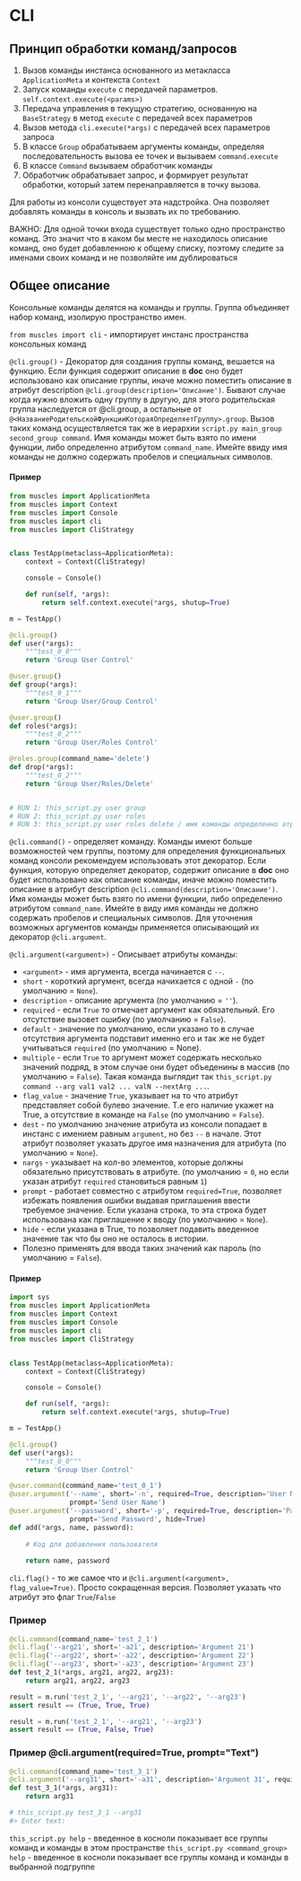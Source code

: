 # CLI

## Принцип обработки команд/запросов


1. Вызов команды инстанса основанного из метакласса `ApplicationMeta` и контекста `Context`
2. Запуск команды `execute` с передачей параметров. `self.context.execute(<params>)`
3. Передача управления в текущую стратегию, основанную на `BaseStrategy` в метод `execute` с передачей всех параметров
4. Вызов метода `cli.execute(*args)` с передачей всех параметров запроса
5. В классе `Group` обрабатываем аргументы команды, определяя последовательность вызова ее точек и вызываем `command.execute`
6. В классе `Command` вызываем обработчик команды 
7. Обработчик обрабатывает запрос, и формирует результат обработки, который затем перенаправляется в точку вызова.


Для работы из консоли существует эта надстройка. Она позволяет добавлять команды в консоль и вызвать их по требованию.

ВАЖНО: Для одной точки входа существует только одно пространство команд. Это значит что в каком бы месте не находилось
описание команд, оно будет добавленною к общему списку, поэтому следите за именами своих команд и не позволяйте им 
дублироваться



## Общее описание


Консольные команды делятся на команды и группы. Группа объединяет набор команд, изолирую пространство имен.

`from muscles import cli` - импортирует инстанс пространства консольных команд

`@cli.group()` - Декоратор для создания группы команд, вешается на функцию. Если функция содержит описание в __doc__ оно
будет использовано как описание группы, иначе можно поместить описание в атрибут description 
`@cli.group(description='Описание')`. Бывают случае когда нужно вложить одну группу в другую, для этого родительская 
группа наследуется от @cli.group, а остальные от `@<НазваниеРодительскойФункцииКотораяОпределяетГруппу>.group`. Вызов 
таких команд осуществляется так же в иерархии `script.py main_group second_group command`. Имя команды может быть взято 
по имени функции, либо определенно атрибутом `command_name`. Имейте ввиду имя команды не должно содержать пробелов и 
специальных символов.


#### Пример
```python
from muscles import ApplicationMeta
from muscles import Context
from muscles import Console
from muscles import cli
from muscles import CliStrategy


class TestApp(metaclass=ApplicationMeta):
    context = Context(CliStrategy)

    console = Console()

    def run(self, *args):
        return self.context.execute(*args, shutup=True)

m = TestApp()

@cli.group()
def user(*args):
    """test_0_0"""
    return 'Group User Control'

@user.group()
def group(*args):
    """test_0_1"""
    return 'Group User/Group Control'

@user.group()
def roles(*args):
    """test_0_2"""
    return 'Group User/Roles Control'

@roles.group(command_name='delete')
def drop(*args):
    """test_0_2"""
    return 'Group User/Roles/Delete'


# RUN 1: this_script.py user group
# RUN 2: this_script.py user roles
# RUN 3: this_script.py user roles delete / имя команды определенно атрибутом command_name=delete
```


`@cli.command()` - определяет команду. Команды имеют больше возможностей чем группы, поэтому для определения 
функциональных команд консоли рекомендуем использовать этот декоратор. Если функция, которую определяет декоратор, 
содержит описание в __doc__ оно будет использовано как описание команды, иначе можно поместить описание в атрибут description 
`@cli.command(description='Описание')`. Имя команды может быть взято по имени функции, либо определенно атрибутом 
`command_name`. Имейте в виду имя команды не должно содержать пробелов и специальных символов. Для уточнения возможных 
аргументов команды применяется описывающий их декоратор `@cli.argument`.

`@cli.argument(<argument>)` - Описывает атрибуты команды:

- `<argument>` - имя аргумента, всегда начинается с `--`.
- `short` - короткий аргумент, всегда начихается с одной `-` (по умолчанию = `None`).
- `description` - описание аргумента (по умолчанию = `''`).
- `required` - если `True` то отмечает аргумент как обязательный. Его отсутствие вызовет ошибку (по умолчанию = `False`).
- `default` - значение по умолчанию, если указано то в случае отсутствия аргумента подставит именно его и так же не 
будет учитываться `required` (по умолчанию = None).
- `multiple` - если `True` то аргумент может содержать несколько значений подряд, в этом случае они будет объеденины в 
массив (по умолчанию = `False`). 
Такая команда выглядит так `this_script.py command --arg val1 val2 ... valN --nextArg ...`.
- `flag_value` - значение `True`, указывает на то что атрибут представляет собой булево значение. Т.е его наличие укажет 
на True, а отсутствие в команде на `False` (по умолчанию = `False`).
- `dest` - по умолчанию значение атрибута из консоли попадает в инстанс с имением равным `argument`, но без `--` в начале. 
Этот атрибут позволяет указать другое имя назначения для атрибута (по умолчанию = `None`).
- `nargs` - указывает на кол-во элементов, которые должны обязательно присутствовать в атрибуте. 
(по умолчанию = `0`, но если указан атрибут `required` становиться равным `1`)
- `prompt` - работает совместно с атрибутом `required=True`, позволяет избежать появления ошибки выдавая приглашения 
ввести требуемое значение. Если указана строка, то эта строка будет использована как приглашение к вводу 
(по умолчанию = `None`).
- `hide` - если указана в True, то позволяет подавить введенное значение так что бы оно не осталось в истории. 
- Полезно применять для ввода таких значений как пароль (по умолчанию = `False`).


#### Пример
```python
import sys
from muscles import ApplicationMeta
from muscles import Context
from muscles import Console
from muscles import cli
from muscles import CliStrategy


class TestApp(metaclass=ApplicationMeta):
    context = Context(CliStrategy)

    console = Console()

    def run(self, *args):
        return self.context.execute(*args, shutup=True)

m = TestApp()

@cli.group()
def user(*args):
    """test_0_0"""
    return 'Group User Control'

@user.command(command_name='test_0_1')
@user.argument('--name', short='-n', required=True, description='User Name',
               prompt='Send User Name')
@user.argument('--password', short='-p', required=True, description='Password',
               prompt='Send Password', hide=True)
def add(*args, name, password):
    
    # Код для добавления пользователя
    
    return name, password

```


`cli.flag()` - то же самое что и `@cli.argument(<argument>, flag_value=True)`. Просто сокращенная версия. 
Позволяет указать что атрибут это флаг `True`/`False`

### Пример
```python
@cli.command(command_name='test_2_1')
@cli.flag('--arg21', short='-a21', description='Argument 21')
@cli.flag('--arg22', short='-a22', description='Argument 22')
@cli.flag('--arg23', short='-a23', description='Argument 23')
def test_2_1(*args, arg21, arg22, arg23):
    return arg21, arg22, arg23

result = m.run('test_2_1', '--arg21', '--arg22', '--arg23')
assert result == (True, True, True)

result = m.run('test_2_1', '--arg21', '--arg23')
assert result == (True, False, True)
```


### Пример @cli.argument(required=True, prompt="Text")
```python
@cli.command(command_name='test_3_1')
@cli.argument('--arg31', short='-a31', description='Argument 31', required=True, prompt="Enter text")
def test_3_1(*args, arg31):
    return arg31

# this_script.py test_3_1 --arg31
#> Enter text:

```


`this_script.py help` - введенное в косноли показывает все группы команд и команды в этом пространстве
`this_script.py <command_group> help` - введенное в косноли показывает все группы команд и команды в выбранной подгруппе